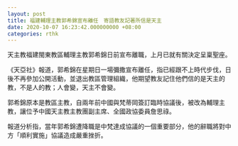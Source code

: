 ```yaml
---
layout: post
title: 福建輔理主教郭希錦宣布離任　寄語教友記著所信是天主
date: 2020-10-07 16:23:42.000000000 +08:00
categories: rthk
---
```


天主教福建閩東教區輔理主教郭希錦日前宣布離職，上月已就有關決定呈稟聖座。

《天亞社》報道，郭希錦在星期日一場彌撒宣布離任，指已經跟不上時代步伐，日後不再參加公開活動，並退出教區管理組織，他期望教友記住他們信的是天主的教，不是人的教；人會變，天主不會變。

郭希錦原本是教區主教，自兩年前中國與梵蒂岡簽訂臨時協議後，被改為輔理主教，讓位予中國天主教主教團副主席、全國政協委員詹思祿。

報道分析指，當年郭希錦遭降職是中梵達成協議的一個重要部分，他的辭職將對中方「順利實施」協議造成嚴重挫折。
